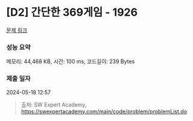 # [D2] 간단한 369게임 - 1926 

[문제 링크](https://swexpertacademy.com/main/code/problem/problemDetail.do?contestProbId=AV5PTeo6AHUDFAUq) 

### 성능 요약

메모리: 44,468 KB, 시간: 100 ms, 코드길이: 239 Bytes

### 제출 일자

2024-05-18 12:57



> 출처: SW Expert Academy, https://swexpertacademy.com/main/code/problem/problemList.do